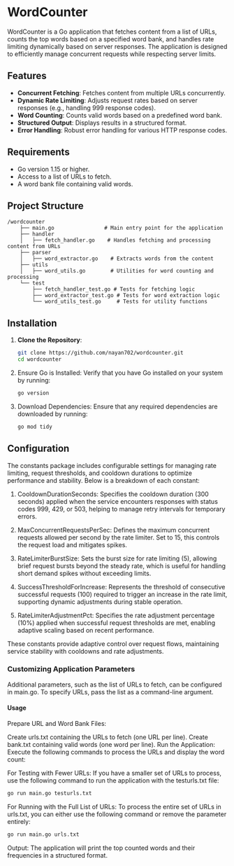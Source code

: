 # WordCounter

WordCounter is a Go application that fetches content from a list of URLs, counts the top words based on a specified word bank, and handles rate limiting dynamically based on server responses. The application is designed to efficiently manage concurrent requests while respecting server limits.

## Features

- **Concurrent Fetching**: Fetches content from multiple URLs concurrently.
- **Dynamic Rate Limiting**: Adjusts request rates based on server responses (e.g., handling 999 response codes).
- **Word Counting**: Counts valid words based on a predefined word bank.
- **Structured Output**: Displays results in a structured format.
- **Error Handling**: Robust error handling for various HTTP response codes.

## Requirements

- Go version 1.15 or higher.
- Access to a list of URLs to fetch.
- A word bank file containing valid words.

## Project Structure
```
/wordcounter
    ├── main.go                # Main entry point for the application
    ├── handler
    │   ├── fetch_handler.go    # Handles fetching and processing content from URLs
    ├── parser
    │   ├── word_extractor.go    # Extracts words from the content
    ├── utils
    │   ├── word_utils.go        # Utilities for word counting and processing
    └── test
        ├── fetch_handler_test.go # Tests for fetching logic
        ├── word_extractor_test.go # Tests for word extraction logic
        └── word_utils_test.go     # Tests for utility functions
```
## Installation

1. **Clone the Repository**:

   ```bash
   git clone https://github.com/nayan702/wordcounter.git
   cd wordcounter

2. Ensure Go is Installed: Verify that you have Go installed on your system by running:
    ```bash
    go version

3. Download Dependencies: Ensure that any required dependencies are downloaded by running:
    ```bash
    go mod tidy

## Configuration
The constants package includes configurable settings for managing rate limiting, request thresholds, and cooldown durations to optimize performance and stability. Below is a breakdown of each constant:

1. CooldownDurationSeconds: Specifies the cooldown duration (300 seconds) applied when the service encounters responses with status codes 999, 429, or 503, helping to manage retry intervals for temporary errors.

2. MaxConcurrentRequestsPerSec: Defines the maximum concurrent requests allowed per second by the rate limiter. Set to 15, this controls the request load and mitigates spikes.

3. RateLimiterBurstSize: Sets the burst size for rate limiting (5), allowing brief request bursts beyond the steady rate, which is useful for handling short demand spikes without exceeding limits.

4. SuccessThresholdForIncrease: Represents the threshold of consecutive successful requests (100) required to trigger an increase in the rate limit, supporting dynamic adjustments during stable operation.

5. RateLimiterAdjustmentPct: Specifies the rate adjustment percentage (10%) applied when successful request thresholds are met, enabling adaptive scaling based on recent performance.

These constants provide adaptive control over request flows, maintaining service stability with cooldowns and rate adjustments.

### Customizing Application Parameters
Additional parameters, such as the list of URLs to fetch, can be configured in main.go. To specify URLs, pass the list as a command-line argument.

#### Usage
Prepare URL and Word Bank Files:

Create urls.txt containing the URLs to fetch (one URL per line).
Create bank.txt containing valid words (one word per line).
Run the Application: Execute the following commands to process the URLs and display the word count:

For Testing with Fewer URLs: If you have a smaller set of URLs to process, use the following command to run the application with the testurls.txt file:
```bash
go run main.go testurls.txt
```
For Running with the Full List of URLs: To process the entire set of URLs in urls.txt, you can either use the following command or remove the parameter entirely:
```bash
go run main.go urls.txt
```
Output: The application will print the top counted words and their frequencies in a structured format.


